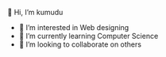   👋 Hi, I’m kumudu
  - 👀 I’m interested in Web designing
  - 🌱 I’m currently learning Computer Science
  - 💞️ I’m looking to collaborate on others


<!---
kumudu-n/kumudu-n is a ✨ special ✨ repository because its `README.md` (this file) appears on your GitHub profile.
You can click the Preview link to take a look at your changes.
--->
